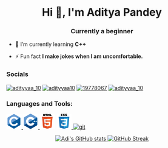 <h1 align="center">Hi 👋, I'm Aditya Pandey</h1>
<h3 align="center">Currently a beginner</h3>

- 🌱 I’m currently learning **C++**

- ⚡ Fun fact **I make jokes when I am uncomfortable.**

<h3 align="left">Socials</h3>
<p align="left">
<a href="https://twitter.com/adityyaa_10" target="blank"><img align="center" src="https://raw.githubusercontent.com/rahuldkjain/github-profile-readme-generator/master/src/images/icons/Social/twitter.svg" alt="adityyaa_10" height="30" width="40" /></a>
<a href="https://linkedin.com/in/adityyaa10" target="blank"><img align="center" src="https://raw.githubusercontent.com/rahuldkjain/github-profile-readme-generator/master/src/images/icons/Social/linked-in-alt.svg" alt="adityyaa10" height="30" width="40" /></a>
<a href="https://stackoverflow.com/users/19778067" target="blank"><img align="center" src="https://raw.githubusercontent.com/rahuldkjain/github-profile-readme-generator/master/src/images/icons/Social/stack-overflow.svg" alt="19778067" height="30" width="40" /></a>
<a href="https://instagram.com/adityyaa_10" target="blank"><img align="center" src="https://raw.githubusercontent.com/rahuldkjain/github-profile-readme-generator/master/src/images/icons/Social/instagram.svg" alt="adityyaa_10" height="30" width="40" /></a>
</p>

<h3 align="left">Languages and Tools:</h3>
<p align="left"> <a href="https://www.cprogramming.com/" target="_blank" rel="noreferrer"> <img src="https://raw.githubusercontent.com/devicons/devicon/master/icons/c/c-original.svg" alt="c" width="40" height="40"/> </a> <a href="https://www.w3schools.com/cpp/" target="_blank" rel="noreferrer"> <img src="https://raw.githubusercontent.com/devicons/devicon/master/icons/cplusplus/cplusplus-original.svg" alt="cplusplus" width="40" height="40"/> </a> <img src="https://raw.githubusercontent.com/devicons/devicon/master/icons/html5/html5-original-wordmark.svg" alt="html5" width="40" height="40"/> </a> <a href="https://www.w3schools.com/css/" target="_blank" rel="noreferrer"> <img src="https://raw.githubusercontent.com/devicons/devicon/master/icons/css3/css3-original-wordmark.svg" alt="css3" width="40" height="40"/> </a> <a href="https://git-scm.com/" target="_blank" rel="noreferrer"> <img src="https://www.vectorlogo.zone/logos/git-scm/git-scm-icon.svg" alt="git" width="40" height="40"/> </a> <a href="https://www.w3.org/html/" target="_blank" rel="noreferrer">  </p>

<div align="center">

![Adi's GitHub stats](https://github-readme-stats.vercel.app/api?username=adityyaa-10&show_icons=true&theme=github_dark)
[![GitHub Streak](https://github-readme-streak-stats.herokuapp.com/?user=adityyaa-10&theme=github-dark-blue)](https://git.io/streak-stats)
  
</div> 
 





